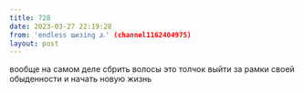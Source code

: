 ```yaml
---
title: 728
date: 2023-03-27 22:19:28
from: 'endless шизing ⍼' (channel1162404975)
layout: post
---
```


вообще на самом деле сбрить волосы это толчок выйти за рамки своей обыденности и начать новую жизнь
